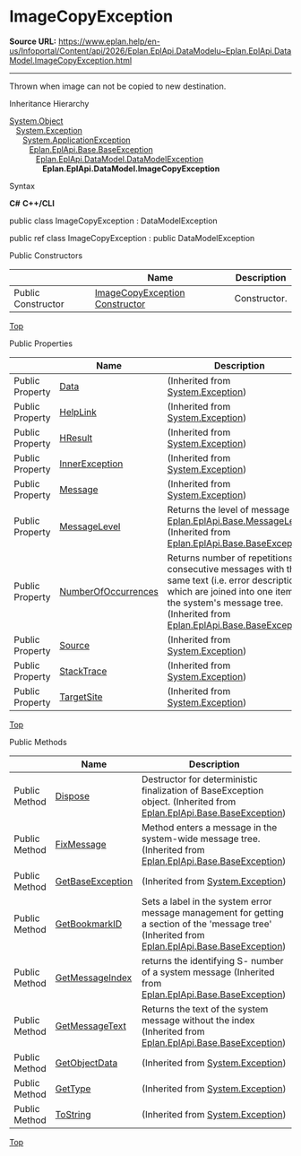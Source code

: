 # ImageCopyException

**Source URL:** https://www.eplan.help/en-us/Infoportal/Content/api/2026/Eplan.EplApi.DataModelu~Eplan.EplApi.DataModel.ImageCopyException.html

---

Thrown when image can not be copied to new destination.

Inheritance Hierarchy

[System.Object](#)  
   [System.Exception](#)  
      [System.ApplicationException](#)  
         [Eplan.EplApi.Base.BaseException](Eplan.EplApi.Baseu~Eplan.EplApi.Base.BaseException.html)  
            [Eplan.EplApi.DataModel.DataModelException](Eplan.EplApi.DataModelu~Eplan.EplApi.DataModel.DataModelException.html)  
               **Eplan.EplApi.DataModel.ImageCopyException**

Syntax

**C#**
**C++/CLI**


public class ImageCopyException : DataModelException

public ref class ImageCopyException : public DataModelException

Public Constructors

|  | Name | Description |
| --- | --- | --- |
| Public Constructor | [ImageCopyException Constructor](Eplan.EplApi.DataModelu~Eplan.EplApi.DataModel.ImageCopyException~_ctor.html) | Constructor. |

[Top](#top)

Public Properties

|  | Name | Description |
| --- | --- | --- |
| Public Property | [Data](#) | (Inherited from [System.Exception](#)) |
| Public Property | [HelpLink](#) | (Inherited from [System.Exception](#)) |
| Public Property | [HResult](#) | (Inherited from [System.Exception](#)) |
| Public Property | [InnerException](#) | (Inherited from [System.Exception](#)) |
| Public Property | [Message](#) | (Inherited from [System.Exception](#)) |
| Public Property | [MessageLevel](Eplan.EplApi.Baseu~Eplan.EplApi.Base.BaseException~MessageLevel.html) | Returns the level of message as [Eplan.EplApi.Base.MessageLevel](Eplan.EplApi.Baseu~Eplan.EplApi.Base.MessageLevel.html). (Inherited from [Eplan.EplApi.Base.BaseException](Eplan.EplApi.Baseu~Eplan.EplApi.Base.BaseException.html)) |
| Public Property | [NumberOfOccurrences](Eplan.EplApi.Baseu~Eplan.EplApi.Base.BaseException~NumberOfOccurrences.html) | Returns number of repetitions of consecutive messages with the same text (i.e. error description) which are joined into one item in the system's message tree. (Inherited from [Eplan.EplApi.Base.BaseException](Eplan.EplApi.Baseu~Eplan.EplApi.Base.BaseException.html)) |
| Public Property | [Source](#) | (Inherited from [System.Exception](#)) |
| Public Property | [StackTrace](#) | (Inherited from [System.Exception](#)) |
| Public Property | [TargetSite](#) | (Inherited from [System.Exception](#)) |

[Top](#top)

Public Methods

|  | Name | Description |
| --- | --- | --- |
| Public Method | [Dispose](Eplan.EplApi.Baseu~Eplan.EplApi.Base.BaseException~Dispose().html) | Destructor for deterministic finalization of BaseException object. (Inherited from [Eplan.EplApi.Base.BaseException](Eplan.EplApi.Baseu~Eplan.EplApi.Base.BaseException.html)) |
| Public Method | [FixMessage](Eplan.EplApi.Baseu~Eplan.EplApi.Base.BaseException~FixMessage.html) | Method enters a message in the system-wide message tree. (Inherited from [Eplan.EplApi.Base.BaseException](Eplan.EplApi.Baseu~Eplan.EplApi.Base.BaseException.html)) |
| Public Method | [GetBaseException](#) | (Inherited from [System.Exception](#)) |
| Public Method | [GetBookmarkID](Eplan.EplApi.Baseu~Eplan.EplApi.Base.BaseException~GetBookmarkID.html) | Sets a label in the system error message management for getting a section of the 'message tree' (Inherited from [Eplan.EplApi.Base.BaseException](Eplan.EplApi.Baseu~Eplan.EplApi.Base.BaseException.html)) |
| Public Method | [GetMessageIndex](Eplan.EplApi.Baseu~Eplan.EplApi.Base.BaseException~GetMessageIndex.html) | returns the identifying S- number of a system message (Inherited from [Eplan.EplApi.Base.BaseException](Eplan.EplApi.Baseu~Eplan.EplApi.Base.BaseException.html)) |
| Public Method | [GetMessageText](Eplan.EplApi.Baseu~Eplan.EplApi.Base.BaseException~GetMessageText.html) | Returns the text of the system message without the index (Inherited from [Eplan.EplApi.Base.BaseException](Eplan.EplApi.Baseu~Eplan.EplApi.Base.BaseException.html)) |
| Public Method | [GetObjectData](#) | (Inherited from [System.Exception](#)) |
| Public Method | [GetType](#) | (Inherited from [System.Exception](#)) |
| Public Method | [ToString](#) | (Inherited from [System.Exception](#)) |

[Top](#top)
